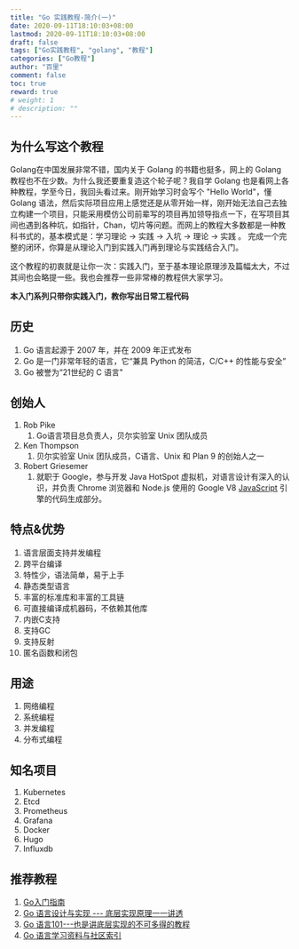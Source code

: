 ```yaml
---
title: "Go 实践教程-简介(一)"
date: 2020-09-11T18:10:03+08:00
lastmod: 2020-09-11T18:10:03+08:00
draft: false
tags: ["Go实践教程", "golang", "教程"]
categories: ["Go教程"]
author: "百里"
comment: false
toc: true
reward: true
# weight: 1
# description: ""
---
```




## 为什么写这个教程

Golang在中国发展非常不错，国内关于 Golang 的书籍也挺多，网上的 Golang 教程也不在少数。为什么我还要重复造这个轮子呢？我自学 Golang 也是看网上各种教程，学至今日，我回头看过来。刚开始学习时会写个 "Hello World"，懂 Golang 语法，然后实际项目应用上感觉还是从零开始一样，刚开始无法自己去独立构建一个项目，只能采用模仿公司前辈写的项目再加领导指点一下，在写项目其间也遇到各种坑，如指针，Chan，切片等问题。而网上的教程大多数都是一种教科书式的，基本模式是：学习理论 -> 实践 -> 入坑 -> 理论 -> 实践 。 完成一个完整的闭环，你算是从理论入门到实践入门再到理论与实践结合入门。

这个教程的初衷就是让你一次：实践入门，至于基本理论原理涉及篇幅太大，不过其间也会略提一些。我也会推荐一些非常棒的教程供大家学习。

**本入门系列只带你实践入门，教你写出日常工程代码**



##  历史

1. Go 语言起源于 2007 年，并在 2009 年正式发布
2. Go 是一门非常年轻的语言，它“兼具 Python 的简洁，C/C++ 的性能与安全”
3. Go 被誉为“21世纪的 C 语言"

##  创始人

1. Rob Pike
   1. Go语言项目总负责人，贝尔实验室 Unix 团队成员
2. Ken Thompson
   1. 贝尔实验室 Unix 团队成员，C语言、Unix 和 Plan 9 的创始人之一
3. Robert Griesemer
   1. 就职于 Google，参与开发 Java HotSpot 虚拟机，对语言设计有深入的认识，并负责 Chrome 浏览器和 Node.js 使用的 Google V8 [JavaScript](http://c.biancheng.net/js/) 引擎的代码生成部分。

## 特点&优势

1. 语言层面支持并发编程
2. 跨平台编译
3. 特性少，语法简单，易于上手
4. 静态类型语言
5. 丰富的标准库和丰富的工具链
6. 可直接编译成机器码，不依赖其他库
7. 内嵌C支持
8. 支持GC
9. 支持反射
10. 匿名函数和闭包

## 用途

1. 网络编程
2. 系统编程
3. 并发编程
4. 分布式编程

## 知名项目

1. Kubernetes
2. Etcd
3. Prometheus
4. Grafana
5. Docker
6. Hugo
7. Influxdb

## 推荐教程

1. [Go入门指南](https://github.com/unknwon/the-way-to-go_ZH_CN/blob/master/eBook/directory.md)
2. [Go 语言设计与实现 --- 底层实现原理一一讲透](https://draveness.me/golang/) 
3. [Go 语言101---也是讲底层实现的不可多得的教程](https://gfw.go101.org/article/101.html)
4. [Go 语言学习资料与社区索引](https://github.com/unknwon/go-study-index)

